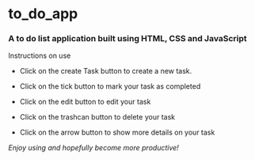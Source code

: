 # to_do_app
### A to do list application built using HTML, CSS and JavaScript 

Instructions on use 

- Click on the create Task button to create a new task. 
 
- Click on the tick button to mark your task as completed 

- Click on the edit button to edit your task 

- Click on the trashcan button to delete your task 

- Click on the arrow button to show more details on your task 

_Enjoy using and hopefully become more productive!_
